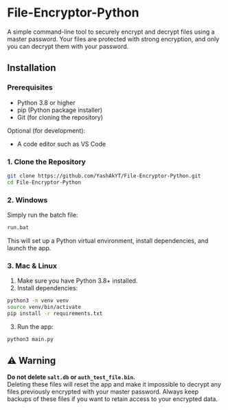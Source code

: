 # File-Encryptor-Python

A simple command-line tool to securely encrypt and decrypt files using a master password. Your files are protected with strong encryption, and only you can decrypt them with your password.

## Installation

### Prerequisites

- Python 3.8 or higher
- pip (Python package installer)
- Git (for cloning the repository)

Optional (for development):
- A code editor such as VS Code


### 1. Clone the Repository

```sh
git clone https://github.com/YashAkYT/File-Encryptor-Python.git
cd File-Encryptor-Python
```

### 2. Windows

Simply run the batch file:

```sh
run.bat
```

This will set up a Python virtual environment, install dependencies, and launch the app.

### 3. Mac & Linux

1. Make sure you have Python 3.8+ installed.
2. Install dependencies:

```sh
python3 -m venv venv
source venv/bin/activate
pip install -r requirements.txt
```

3. Run the app:

```sh
python3 main.py
```

## ⚠️ Warning

**Do not delete `salt.db` or `auth_test_file.bin`.**  
Deleting these files will reset the app and make it impossible to decrypt any files previously encrypted with your master password. Always keep backups of these files if you want to retain access to your encrypted data.

